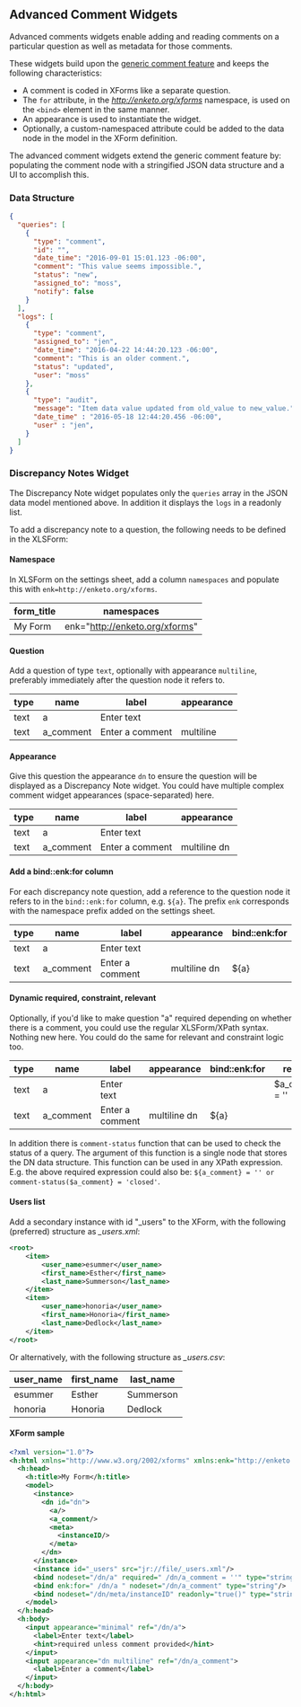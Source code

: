 ## Advanced Comment Widgets

Advanced comments widgets enable adding and reading comments on a particular question as well as metadata for those comments. 

These widgets build upon the [generic comment feature](./comments) and keeps the following characteristics:

- A comment is coded in XForms like a separate question. 
- The `for` attribute, in the _http://enketo.org/xforms_ namespace, is used on the `<bind>` element in the same manner.
- An appearance is used to instantiate the widget.
- Optionally, a custom-namespaced attribute could be added to the data node in the model in the XForm definition.

The advanced comment widgets extend the generic comment feature by: populating the comment node with a stringified JSON data structure and a UI to accomplish this.

### Data Structure 


```json
{
  "queries": [
    { 
      "type": "comment",
      "id": "",
      "date_time": "2016-09-01 15:01.123 -06:00",
      "comment": "This value seems impossible.",
      "status": "new",
      "assigned_to": "moss",
      "notify": false
    }
  ],
  "logs": [
    {
      "type": "comment",
      "assigned_to": "jen",
      "date_time": "2016-04-22 14:44:20.123 -06:00",
      "comment": "This is an older comment.", 
      "status": "updated",
      "user": "moss"
    },
    { 
      "type": "audit",  
      "message": "Item data value updated from old_value to new_value.",  
      "date_time" : "2016-05-18 12:44:20.456 -06:00",
      "user" : "jen",
    }
  ]
}
```

### Discrepancy Notes Widget

The Discrepancy Note widget populates only the `queries` array in the JSON data model mentioned above. In addition it displays the `logs` in a readonly list.

To add a discrepancy note to a question, the following needs to be defined in the XLSForm:

#### Namespace

In XLSForm on the settings sheet, add a column `namespaces` and populate this with `enk=http://enketo.org/xforms`.

| form_title | namespaces                     |
|------------|--------------------------------|
| My Form    | enk="http://enketo.org/xforms" |


#### Question

Add a question of type `text`, optionally with appearance `multiline`, preferably immediately after the question node it refers to.

| type | name      | label           | appearance |
|------|-----------|-----------------|------------|
| text | a         | Enter text      |            |
| text | a_comment | Enter a comment | multiline  |

#### Appearance

Give this question the appearance `dn` to ensure the question will be displayed as a Discrepancy Note widget. You could have multiple complex comment widget appearances (space-separated) here.

| type | name      | label           | appearance   |
|------|-----------|-----------------|--------------|
| text | a         | Enter text      |              |
| text | a_comment | Enter a comment | multiline dn |


#### Add a bind::enk:for column

For each discrepancy note question, add a reference to the question node it refers to in the `bind::enk:for` column, e.g. `${a}`. The prefix `enk` corresponds with the namespace prefix added on the settings sheet.

| type | name      | label           | appearance   | bind::enk:for |
|------|-----------|-----------------|--------------|---------------|
| text | a         | Enter text      |              |               |
| text | a_comment | Enter a comment | multiline dn | ${a}          |

#### Dynamic required, constraint, relevant

Optionally, if you'd like to make question "a" required depending on whether there is a comment, you could use the regular XLSForm/XPath syntax. Nothing new here. You could do the same for relevant and constraint logic too.

| type | name      | label           | appearance   | bind::enk:for | required        |
|------|-----------|-----------------|--------------|---------------|-----------------|
| text | a         | Enter text      |              |               | $a_comment = '' |
| text | a_comment | Enter a comment | multiline dn | ${a}          |                 |

In addition there is `comment-status` function that can be used to check the status of a query. The argument of this function is a single node that stores the DN data structure. This function can be used in any XPath expression. E.g. the above required expression could also be: `${a_comment} = '' or comment-status($a_comment} = 'closed'`.

#### Users list

Add a secondary instance with id "_users" to the XForm, with the following (preferred) structure as *\_users.xml*:


```xml
<root>
    <item>
        <user_name>esummer</user_name>
        <first_name>Esther</first_name>
        <last_name>Summerson</last_name>
    </item>
    <item>
        <user_name>honoria</user_name>
        <first_name>Honoria</first_name>
        <last_name>Dedlock</last_name>
    </item>
</root>
```

Or alternatively, with the following structure as *\_users.csv*:

| user_name | first_name | last_name |
|-----------|------------|-----------|
| esummer   | Esther     | Summerson |
| honoria   | Honoria    | Dedlock   |



#### XForm sample

```xml
<?xml version="1.0"?>
<h:html xmlns="http://www.w3.org/2002/xforms" xmlns:enk="http://enketo.org/xforms" xmlns:ev="http://www.w3.org/2001/xml-events" xmlns:h="http://www.w3.org/1999/xhtml" xmlns:jr="http://openrosa.org/javarosa" xmlns:orx="http://openrosa.org/xforms" xmlns:xsd="http://www.w3.org/2001/XMLSchema">
  <h:head>
    <h:title>My Form</h:title>
    <model>
      <instance>
        <dn id="dn">
          <a/>
          <a_comment/>
          <meta>
            <instanceID/>
          </meta>
        </dn>
      </instance>
      <instance id="_users" src="jr://file/_users.xml"/>
      <bind nodeset="/dn/a" required=" /dn/a_comment = ''" type="string"/>
      <bind enk:for=" /dn/a " nodeset="/dn/a_comment" type="string"/>
      <bind nodeset="/dn/meta/instanceID" readonly="true()" type="string"/>
    </model>
  </h:head>
  <h:body>
    <input appearance="minimal" ref="/dn/a">
      <label>Enter text</label>
      <hint>required unless comment provided</hint>
    </input>
    <input appearance="dn multiline" ref="/dn/a_comment">
      <label>Enter a comment</label>
    </input>
  </h:body>
</h:html>

```
